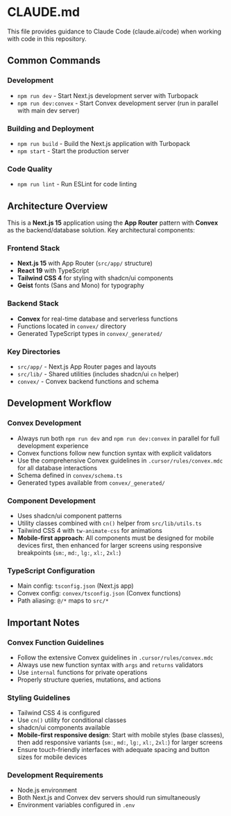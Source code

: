 # CLAUDE.md

This file provides guidance to Claude Code (claude.ai/code) when working with code in this repository.

## Common Commands

### Development
- `npm run dev` - Start Next.js development server with Turbopack
- `npm run dev:convex` - Start Convex development server (run in parallel with main dev server)

### Building and Deployment
- `npm run build` - Build the Next.js application with Turbopack
- `npm start` - Start the production server

### Code Quality
- `npm run lint` - Run ESLint for code linting

## Architecture Overview

This is a **Next.js 15** application using the **App Router** pattern with **Convex** as the backend/database solution. Key architectural components:

### Frontend Stack
- **Next.js 15** with App Router (`src/app/` structure)
- **React 19** with TypeScript
- **Tailwind CSS 4** for styling with shadcn/ui components
- **Geist** fonts (Sans and Mono) for typography

### Backend Stack
- **Convex** for real-time database and serverless functions
- Functions located in `convex/` directory
- Generated TypeScript types in `convex/_generated/`

### Key Directories
- `src/app/` - Next.js App Router pages and layouts
- `src/lib/` - Shared utilities (includes shadcn/ui `cn` helper)
- `convex/` - Convex backend functions and schema

## Development Workflow

### Convex Development
- Always run both `npm run dev` and `npm run dev:convex` in parallel for full development experience
- Convex functions follow new function syntax with explicit validators
- Use the comprehensive Convex guidelines in `.cursor/rules/convex.mdc` for all database interactions
- Schema defined in `convex/schema.ts`
- Generated types available from `convex/_generated/`

### Component Development
- Uses shadcn/ui component patterns
- Utility classes combined with `cn()` helper from `src/lib/utils.ts`
- Tailwind CSS 4 with `tw-animate-css` for animations
- **Mobile-first approach**: All components must be designed for mobile devices first, then enhanced for larger screens using responsive breakpoints (`sm:`, `md:`, `lg:`, `xl:`, `2xl:`)

### TypeScript Configuration
- Main config: `tsconfig.json` (Next.js app)
- Convex config: `convex/tsconfig.json` (Convex functions)
- Path aliasing: `@/*` maps to `src/*`

## Important Notes

### Convex Function Guidelines
- Follow the extensive Convex guidelines in `.cursor/rules/convex.mdc`
- Always use new function syntax with `args` and `returns` validators
- Use `internal` functions for private operations
- Properly structure queries, mutations, and actions

### Styling Guidelines
- Tailwind CSS 4 is configured
- Use `cn()` utility for conditional classes
- shadcn/ui components available
- **Mobile-first responsive design**: Start with mobile styles (base classes), then add responsive variants (`sm:`, `md:`, `lg:`, `xl:`, `2xl:`) for larger screens
- Ensure touch-friendly interfaces with adequate spacing and button sizes for mobile devices

### Development Requirements
- Node.js environment
- Both Next.js and Convex dev servers should run simultaneously
- Environment variables configured in `.env`